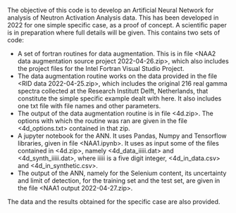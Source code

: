 The objective of this code is to develop an Artificial Neural Network for analysis of Neutron Activation Analysis data.
This has been developed in 2022 for one simple specific case, as a proof of concept. A scientific paper is in preparation where full details will be given.
This contains two sets of code:
- A set of fortran routines for data augmentation. This is in file <NAA2 data augmentation source project 2022-04-26.zip>, which also includes the project files for the Intel Fortran Visual Studio Project.
- The data augmentation routine works on the data provided in the file <RID data 2022-04-25.zip>, which includes the original 216 real gamma spectra collected at the Research Institutt Delft, Netherlands, that constitute the simple specific example dealt with here. It also includes one txt file with file names and other parameters.
- The output of the data augmentation routine is in file <4d.zip>. The options with which the routine was ran are given in the file <4d_options.txt> contained in that zip.
- A jupyter notebook for the ANN. It uses Pandas, Numpy and Tensorflow libraries, given in file <NAA1.ipynb>. It uses as input some of the files contained in <4d.zip>, namely <4d_data_iiiii.dat> and <4d_synth_iiiii.dat>, where iiiii is a five digit integer, <4d_in_data.csv> and <4d_in_synthetic.csv>.
- The output of the ANN, namely for the Selenium content, its uncertainty and limit of detection, for the training set and the test set, are given in the file <NAA1 output 2022-04-27.zip>.

The data and the results obtained for the specific case are also provided.
